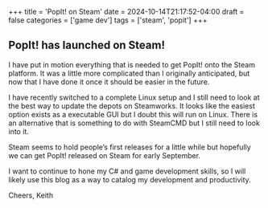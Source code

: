 +++
title = 'PopIt! on Steam'
date = 2024-10-14T21:17:52-04:00
draft = false
categories = ['game dev']
tags = ['steam', 'popit']
+++

## PopIt! has launched on Steam!

I have put in motion everything that is needed to get PopIt! onto the Steam platform. It was a little more complicated than I originally anticipated, but now that I have done it once it should be easier in the future.

I have recently switched to a complete Linux setup and I still need to look at the best way to update the depots on Steamworks. It looks like the easiest option exists as a executable GUI but I doubt this will run on Linux. There is an alternative that is something to do with SteamCMD but I still need to look into it.

Steam seems to hold people’s first releases for a little while but hopefully we can get PopIt! released on Steam for early September.

I want to continue to hone my C# and game development skills, so I will likely use this blog as a way to catalog my development and productivity.

Cheers,
Keith
